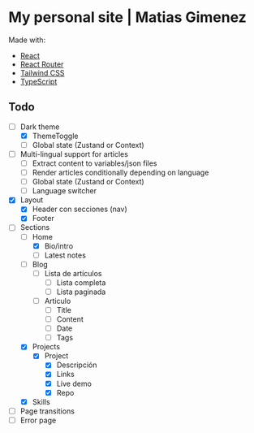 # My personal site | Matias Gimenez 
Made with:
- [React](https://es.react.dev/)
- [React Router](https://reactrouter.com/en/main)
- [Tailwind CSS](https://tailwindcss.com/)
- [TypeScript](https://www.typescriptlang.org/)
  
## Todo

- [ ] Dark theme
  - [x] ThemeToggle
  - [ ] Global state (Zustand or Context)

- [ ] Multi-lingual support for articles
  - [ ] Extract content to variables/json files
  - [ ] Render articles conditionally depending on language
  - [ ] Global state (Zustand or Context)
  - [ ] Language switcher

- [x] Layout
  - [x] Header con secciones (nav)
  - [x] Footer

- [ ] Sections
  - [ ] Home
    - [x] Bio/intro
    - [ ] Latest notes
  - [ ] Blog
    - [ ] Lista de artículos
      - [ ] Lista completa
      - [ ] Lista paginada
    - [ ] Articulo
      - [ ] Title
      - [ ] Content
      - [ ] Date
      - [ ] Tags 
  - [x] Projects
    - [x] Project
      - [x] Descripción
      - [x] Links
      - [x] Live demo
      - [x] Repo 
  - [x] Skills

- [ ] Page transitions
- [ ] Error page

